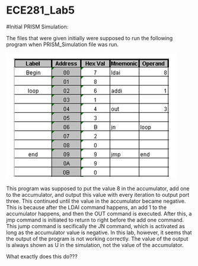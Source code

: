 ECE281_Lab5
===========


#Initial PRISM Simulation: 

The files that were given initially were supposed to run the following program when PRISM_Simulation file was run. 

![alt text](https://raw.githubusercontent.com/JohnTerragnoli/ECE281_Lab5/master/InitialProgramPic.PNG "Initial Program Description")

This program was supposed to put the value 8 in the accumulator, add one to the accumulator, and output this value with every iteration to output port three.  This continued until the value in the accumulator became negative. This is because after the LDAI command happens, an add 1 to the accumulator happens, and then the OUT command is executed.  After this, a jmp command is initiated to return to right before the add one command.  This jump command is secifically the JN command, which is activated as long as the accumulator value is negative. In this lab, however, it seems that the output of the program is not working correctly.  The value of the output is always shown as U in the simulation, not the value of the accumulator.  


What exactly does this do???

